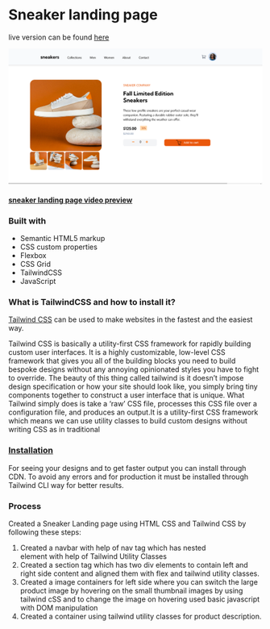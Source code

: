 # Sneaker landing page 
live version can be found [here](https://comfy-puffpuff-189a84.netlify.app/)

![Sneaker landing page design preview](/3Week/public/images/Sneaker%20Landing%20Page%20Preview.png)

#### [sneaker landing page video preview](/3Week/public/images/sneaker%20landing%20page%20video%20preview.webm)

 ### Built with

- Semantic HTML5 markup
- CSS custom properties
- Flexbox
- CSS Grid
- TailwindCSS
- JavaScript

### What is TailwindCSS and how to install it?
[Tailwind CSS](https://tailwindcss.com/) can be used to make websites in the fastest and the easiest way.

Tailwind CSS is basically a utility-first CSS framework for rapidly building custom user interfaces. It is a highly customizable, low-level CSS framework that gives you all of the building blocks you need to build bespoke designs without any annoying opinionated styles you have to fight to override. The beauty of this thing called tailwind is it doesn’t impose design specification or how your site should look like, you simply bring tiny components together to construct a user interface that is unique. What Tailwind simply does is take a ‘raw’ CSS file, processes this CSS file over a configuration file, and produces an output.It is a utility-first CSS framework which means we can use utility classes to build custom designs without writing CSS as in traditional 

### [Installation](https://tailwindcss.com/docs/installation)
For seeing your designs and to get faster output you can install through CDN.
To avoid any errors and for production it  must be installed through Tailwind CLI way for better results.

### Process
Created a Sneaker Landing page using HTML CSS and Tailwind CSS by following these steps:
 1. Created a navbar with help of nav tag which has nested <div> element  with help of Tailwind Utility Classes
 2. Created a section tag which has two div elements to contain left and right side content and aligned them with flex
   and tailwind utility classes.
 3. Created a image containers for left side where you can switch the large product image by hovering on the small 
    thumbnail images by using tailwind cSS and to change the image on hovering used basic javascript with DOM manipulation
 4. Created a container using tailwind utility classes for product description.




